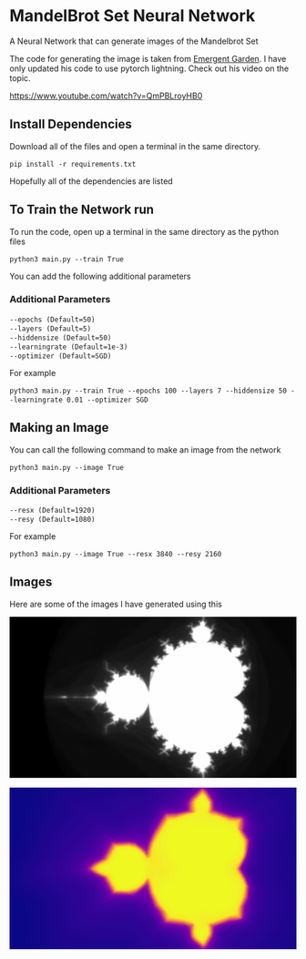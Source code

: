 # MandelBrot Set Neural Network
A Neural Network that can generate images of the Mandelbrot Set

The code for generating the image is taken from [Emergent Garden](https://github.com/MaxRobinsonTheGreat). I have only updated his code to use pytorch lightning. Check out his video on the topic.

https://www.youtube.com/watch?v=QmPBLroyHB0

## Install Dependencies

Download all of the files and open a terminal in the same directory.
```
pip install -r requirements.txt
```
Hopefully all of the dependencies are listed

## To Train the Network run

To run the code, open up a terminal in the same directory as the python files

```
python3 main.py --train True 
```
You can add the following additional parameters

### Additional Parameters
```
--epochs (Default=50)
--layers (Default=5)
--hiddensize (Default=50)
--learningrate (Default=1e-3)
--optimizer (Default=SGD)
```

For example
```
python3 main.py --train True --epochs 100 --layers 7 --hiddensize 50 --learningrate 0.01 --optimizer SGD
```

## Making an Image

You can call the following command to make an image from the network

```
python3 main.py --image True
```
### Additional Parameters
```
--resx (Default=1920)
--resy (Default=1080)
```

For example
```
python3 main.py --image True --resx 3840 --resy 2160
```

## Images

Here are some of the images I have generated using this

![Mandelbrot set image](/images/render1_grey.png)

![Mandelbrot set image](/images/render.png)
